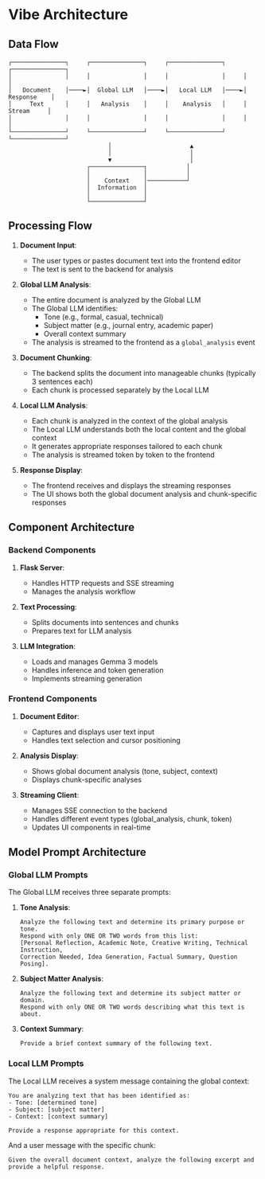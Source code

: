 # Vibe Architecture

## Data Flow

```
┌───────────────┐     ┌───────────────┐     ┌───────────────┐     ┌───────────────┐
│               │     │               │     │               │     │               │
│   Document    │────►│  Global LLM   │────►│   Local LLM   │────►│   Response    │
│     Text      │     │   Analysis    │     │    Analysis   │     │    Stream     │
│               │     │               │     │               │     │               │
└───────────────┘     └───────────────┘     └───────────────┘     └───────────────┘
                            │                      ▲
                            │                      │
                            ▼                      │
                      ┌───────────────┐           │
                      │               │           │
                      │    Context    │───────────┘
                      │  Information  │
                      │               │
                      └───────────────┘
```

## Processing Flow

1. **Document Input**:
   - The user types or pastes document text into the frontend editor
   - The text is sent to the backend for analysis

2. **Global LLM Analysis**:
   - The entire document is analyzed by the Global LLM
   - The Global LLM identifies:
     - Tone (e.g., formal, casual, technical)
     - Subject matter (e.g., journal entry, academic paper)
     - Overall context summary
   - The analysis is streamed to the frontend as a `global_analysis` event

3. **Document Chunking**:
   - The backend splits the document into manageable chunks (typically 3 sentences each)
   - Each chunk is processed separately by the Local LLM

4. **Local LLM Analysis**:
   - Each chunk is analyzed in the context of the global analysis
   - The Local LLM understands both the local content and the global context
   - It generates appropriate responses tailored to each chunk
   - The analysis is streamed token by token to the frontend

5. **Response Display**:
   - The frontend receives and displays the streaming responses
   - The UI shows both the global document analysis and chunk-specific responses

## Component Architecture

### Backend Components

1. **Flask Server**:
   - Handles HTTP requests and SSE streaming
   - Manages the analysis workflow

2. **Text Processing**:
   - Splits documents into sentences and chunks
   - Prepares text for LLM analysis

3. **LLM Integration**:
   - Loads and manages Gemma 3 models
   - Handles inference and token generation
   - Implements streaming generation

### Frontend Components

1. **Document Editor**:
   - Captures and displays user text input
   - Handles text selection and cursor positioning

2. **Analysis Display**:
   - Shows global document analysis (tone, subject, context)
   - Displays chunk-specific analyses

3. **Streaming Client**:
   - Manages SSE connection to the backend
   - Handles different event types (global_analysis, chunk, token)
   - Updates UI components in real-time

## Model Prompt Architecture

### Global LLM Prompts

The Global LLM receives three separate prompts:

1. **Tone Analysis**: 
   ```
   Analyze the following text and determine its primary purpose or tone.
   Respond with only ONE OR TWO words from this list: 
   [Personal Reflection, Academic Note, Creative Writing, Technical Instruction, 
   Correction Needed, Idea Generation, Factual Summary, Question Posing].
   ```

2. **Subject Matter Analysis**:
   ```
   Analyze the following text and determine its subject matter or domain.
   Respond with only ONE OR TWO words describing what this text is about.
   ```

3. **Context Summary**:
   ```
   Provide a brief context summary of the following text.
   ```

### Local LLM Prompts

The Local LLM receives a system message containing the global context:

```
You are analyzing text that has been identified as:
- Tone: [determined tone]
- Subject: [subject matter]
- Context: [context summary]

Provide a response appropriate for this context.
```

And a user message with the specific chunk:

```
Given the overall document context, analyze the following excerpt and provide a helpful response.
``` 